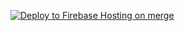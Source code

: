 [![Deploy to Firebase Hosting on merge](https://github.com/goofballLogic/firebase-stripe/actions/workflows/firebase-hosting-merge.yml/badge.svg)](https://github.com/goofballLogic/firebase-stripe/actions/workflows/firebase-hosting-merge.yml)
